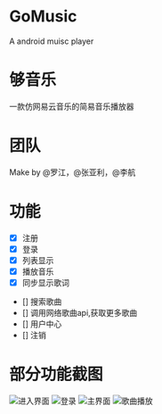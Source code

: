 # GoMusic
A android muisc player

# 够音乐
一款仿网易云音乐的简易音乐播放器

# 团队
Make by @罗江，@张亚利，@李航

# 功能

- [x] 注册
- [x] 登录
- [x] 列表显示
- [x] 播放音乐
- [x] 同步显示歌词
- [] 搜索歌曲
- [] 调用网络歌曲api,获取更多歌曲
- [] 用户中心
- [] 注销


# 部分功能截图

![进入界面](example/1.jpg)
![登录](example/2.jpg)
![主界面](example/3.jpg)
![歌曲播放](example/4.jpg)